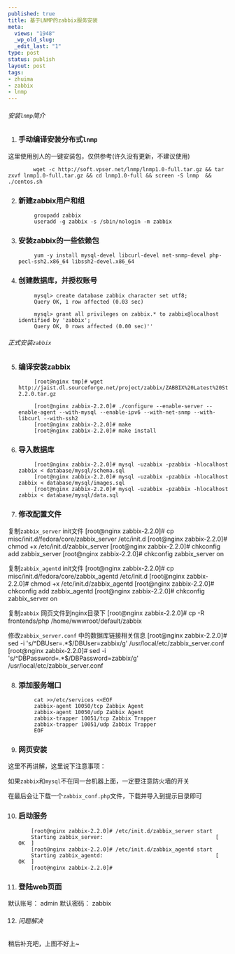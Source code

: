 ```yaml
--- 
published: true
title: 基于LNMP的zabbix服务安装
meta: 
  views: "1948"
  _wp_old_slug: 
  _edit_last: "1"
type: post
status: publish
layout: post
tags: 
- zhuima
- zabbix
- lnmp
---
```


###### 安装`lnmp`简介 ######

1. ### 手动编译安装分布式`lnmp` ###
			
这里使用别人的一键安装包，仅供参考(许久没有更新，不建议使用)
			
			wget -c http://soft.vpser.net/lnmp/lnmp1.0-full.tar.gz && tar zxvf lnmp1.0-full.tar.gz && cd lnmp1.0-full && screen -S lnmp  && ./centos.sh

2. ### 新建zabbix用户和组 ###
			groupadd zabbix
			useradd -g zabbix -s /sbin/nologin -m zabbix 

3. ### 安装zabbix的一些依赖包 ###
			yum -y install mysql-devel libcurl-devel net-snmp-devel php-pecl-ssh2.x86_64 libssh2-devel.x86_64 

4. ### 创建数据库，并授权账号 ###
			mysql> create database zabbix character set utf8;
			Query OK, 1 row affected (0.03 sec)

			mysql> grant all privileges on zabbix.* to zabbix@localhost identified by 'zabbix';
			Query OK, 0 rows affected (0.00 sec)''


######  正式安装`zabbix` ######

5. ### 编译安装zabbix ###
			[root@nginx tmp]# wget http://jaist.dl.sourceforge.net/project/zabbix/ZABBIX%20Latest%20Stable/2.2.0/zabbix-2.2.0.tar.gz

			[root@nginx zabbix-2.2.0]# ./configure --enable-server --enable-agent --with-mysql --enable-ipv6 --with-net-snmp --with-libcurl --with-ssh2
			[root@nginx zabbix-2.2.0]# make 
			[root@nginx zabbix-2.2.0]# make install

6. ### 导入数据库 ###
			[root@nginx zabbix-2.2.0]# mysql -uzabbix -pzabbix -hlocalhost zabbix < database/mysql/schema.sql 
			[root@nginx zabbix-2.2.0]# mysql -uzabbix -pzabbix -hlocalhost zabbix < database/mysql/images.sql 
			[root@nginx zabbix-2.2.0]# mysql -uzabbix -pzabbix -hlocalhost zabbix < database/mysql/data.sql 

7. ### 修改配置文件 ###
复制`zabbix_server` init文件
			[root@nginx zabbix-2.2.0]# cp misc/init.d/fedora/core/zabbix_server /etc/init.d
			[root@nginx zabbix-2.2.0]# chmod +x /etc/init.d/zabbix_server
			[root@nginx zabbix-2.2.0]# chkconfig add zabbix_server
			[root@nginx zabbix-2.2.0]# chkconfig zabbix_server on

复制`zabbix_agentd` init文件
			[root@nginx zabbix-2.2.0]# cp misc/init.d/fedora/core/zabbix_agentd /etc/init.d
			[root@nginx zabbix-2.2.0]# chmod +x /etc/init.d/zabbix_agentd
			[root@nginx zabbix-2.2.0]# chkconfig add zabbix_agentd
			[root@nginx zabbix-2.2.0]# chkconfig zabbix_server on

复制`zabbix` 网页文件到nginx目录下
			[root@nginx zabbix-2.2.0]# cp -R frontends/php /home/wwwroot/default/zabbix

修改`zabbix_server.conf` 中的数据库链接相关信息
			[root@nginx zabbix-2.2.0]# sed -i 's/^DBUser=.*$/DBUser=zabbix/g' /usr/local/etc/zabbix_server.conf
			[root@nginx zabbix-2.2.0]# sed -i 's/^DBPassword=.*$/DBPassword=zabbix/g' /usr/local/etc/zabbix_server.conf

8. ### 添加服务端口 ###
			cat >>/etc/services <<EOF
			zabbix-agent 10050/tcp Zabbix Agent
			zabbix-agent 10050/udp Zabbix Agent
			zabbix-trapper 10051/tcp Zabbix Trapper
			zabbix-trapper 10051/udp Zabbix Trapper
			EOF

9. ### 网页安装 ###
这里不再讲解，这里说下注意事项：

如果`zabbix`和`mysql`不在同一台机器上面，一定要注意防火墙的开关

在最后会让下载一个`zabbix_conf.php`文件，下载并导入到提示目录即可

10. ### 启动服务 ###
			[root@nginx zabbix-2.2.0]# /etc/init.d/zabbix_server start
			Starting zabbix_server:                                    [  OK  ]
			[root@nginx zabbix-2.2.0]# /etc/init.d/zabbix_agentd start
			Starting zabbix_agentd:                                    [  OK  ]
			[root@nginx zabbix-2.2.0]# 

11. ### 登陆web页面 ###

 默认账号： admin
默认密码： zabbix

12. ###### 问题解决 ######

稍后补充吧，上图不好上~
